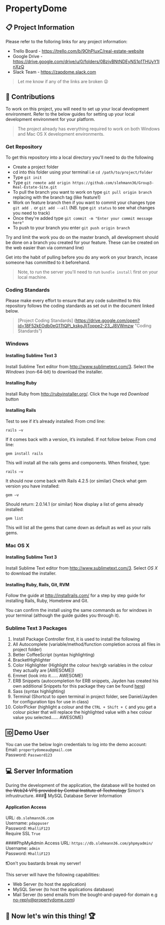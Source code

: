 # PropertyDome
## :clipboard: Project Information
Please refer to the folloring links for any project information:
* Trello Board - https://trello.com/b/9OhPluxC/real-estate-website
* Google Drive - https://drive.google.com/drive/u/0/folders/0BzjvBNtNDEyNS1p1THUyY1lnXzQ
* Slack Team - https://zapdome.slack.com

> Let me know if any of the links are broken :stuck_out_tongue_winking_eye:

## :pencil: Contributions
To work on this project, you will need to set up your local development environment. Refer to the below guides for setting up your local development environment for your platform.
> The project already has everything required to work on both Windows and Mac OS X development environments.

### Get Repository
To get this repository into a local directory you'll need to do the following
* Create a project folder
* cd into this folder using your terminal i.e ```cd /path/to/project/folder```
* Type ```git init```
* Type ```git remote add origin https://github.com/slehmann36/Group3-Real-Estate-Site.git```
* To pull the branch you want to work on type ```git pull origin branch``` replacing <branch> with the branch tag (like feature1)
* Work on feature branch then if you want to commit your changes type ```git add .``` or ```git add --all``` (NB. type ```git status``` to see what changes you need to track)
* Once they're added type ```git commit -m "Enter your commit message here"```
* To push to your branch you enter ```git push origin branch```

Try and limit the work you do on the master branch, all development should be done on a branch you created for your feature. These can be created on the web easier than via command line)

Get into the habit of pulling before you do any work on your branch, incase someone has committed to it beforehand.

> Note, to run the server you'll need to run ```bundle install``` first on your local machine.

### Coding Standards
Please make every effort to ensure that any code submitted to this repository follows the coding standards as set out in the document linked below.
> [Project Coding Standards] (https://drive.google.com/open?id=18F52kEOdb0eG1TtQPi_kskgJIjToppe2-23_J8VWmzw "Coding Standards")

### Windows
#### Installing Sublime Text 3
Install Sublime Text editor from http://www.sublimetext.com/3. Select the *Windows* (non-64-bit) to download the installer.
#### Installing Ruby
Install Ruby from http://rubyinstaller.org/. Click the huge red *Download* button
#### Installing Rails
Test to see if it’s already installed:
From cmd line:
```{r, engine='bash', count_lines}
rails –v
```
If it comes back with a version, it’s installed.
If not follow below:
From cmd line:
```{r, engine='bash', count_lines}
gem install rails
```
This will install all the rails gems and components.
When finished, type:
```{r, engine='bash', count_lines}
rails –v
```
It should now come back with Rails 4.2.5 (or similar)
Check what gem version you have installed:
```{r, engine='bash', count_lines}
gem –v
```
Should return: 2.0.14.1 (or similar)
Now display a list of gems already installed:
```{r, engine='bash', count_lines}
gem list
```
This will list all the gems that came down as default as well as your rails gems.

### Mac OS X
#### Installing Sublime Text 3
Install Sublime Text editor from http://www.sublimetext.com/3. Select *OS X* to download the installer.
#### Installing Ruby, Rails, Git, RVM
Follow the guide at http://installrails.com/ for a step by step guide for installing Rails, Ruby, Homebrew and Git.

You can confirm the install using the same commands as for windows in your terminal (although the guide guides you through it).

### Sublime Text 3 Packages
1. Install Package Controller first, it is used to install the following
2. All Autocomplete (variable/method/function completion across all files in project folder)
3. Better CoffeeScript (syntax highlighting)
4. BracketHighlighter
5. Color Highlighter (Highlight the colour hex/rgb variables in the colour they actually are [AWESOME])
6. Emmet (look into it...... AWESOME)
7. ERB Snippets (autocompletion for ERB snippets, Jayden has created his own additional Snippets for this package they can be found [here](https://drive.google.com/open?id=0B6E7GLA3svEcTnJqTWwyOXc5RDA "Custom ERB Snippets"))
8. Sass (syntax highlighting)
9. Terminal (Shortcut to open terminal in project folder, see Daniel/Jayden for configuration tips for use in class)
10. ColorPicker (highlight a colour and the ```CTRL + Shift + C``` and you get a colour picker that will replace the highlighted value with a hex colour value you selected...... AWESOME)

## :id: Demo User
You can use the below login credentials to log into the demo account:  
Email: ```propertydomeau@gmail.com```  
Password: ```Password123```  

## :computer: Server Information
During the development of the application, the database will be hosted on ~~the Web24 VPS provided by Central Institute of Technology~~ Simon's infrustructure. 
###:key: MySQL Database Server Information
#### Application Access
URL: `db.slehmann36.com`  
Username: `pdappuser`  
Password: `MhalliF123`  
Require SSL `True`

####PhpMyAdmin Access
URL: `https://db.slehmann36.com/phpmyadmin/`  
Username: `admin`  
Password: `MhalliF123`

:exclamation:Don't you bastards break my server!

This server will have the following capabilities:
* Web Server (to host the application)
* MySQL Server (to host the applications database)
* Mail Server (to send emails from the bought-and-payed-for domain e.g no-reply@propertydome.com)

## :checkered_flag: Now let's win this thing! :trophy:
